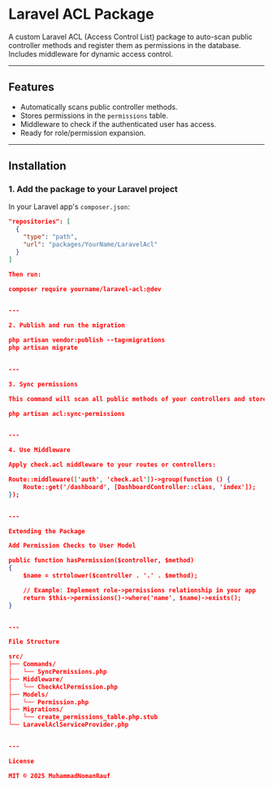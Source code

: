 # Laravel ACL Package

A custom Laravel ACL (Access Control List) package to auto-scan public controller methods and register them as permissions in the database. Includes middleware for dynamic access control.

---

## Features

- Automatically scans public controller methods.
- Stores permissions in the `permissions` table.
- Middleware to check if the authenticated user has access.
- Ready for role/permission expansion.

---

## Installation

### 1. Add the package to your Laravel project

In your Laravel app's `composer.json`:

```json
"repositories": [
  {
    "type": "path",
    "url": "packages/YourName/LaravelAcl"
  }
]

Then run:

composer require yourname/laravel-acl:@dev


---

2. Publish and run the migration

php artisan vendor:publish --tag=migrations
php artisan migrate


---

3. Sync permissions

This command will scan all public methods of your controllers and store them in the permissions table:

php artisan acl:sync-permissions


---

4. Use Middleware

Apply check.acl middleware to your routes or controllers:

Route::middleware(['auth', 'check.acl'])->group(function () {
    Route::get('/dashboard', [DashboardController::class, 'index']);
});


---

Extending the Package

Add Permission Checks to User Model

public function hasPermission($controller, $method)
{
    $name = strtolower($controller . '.' . $method);

    // Example: Implement role->permissions relationship in your app
    return $this->permissions()->where('name', $name)->exists();
}


---

File Structure

src/
├── Commands/
│   └── SyncPermissions.php
├── Middleware/
│   └── CheckAclPermission.php
├── Models/
│   └── Permission.php
├── Migrations/
│   └── create_permissions_table.php.stub
└── LaravelAclServiceProvider.php


---

License

MIT © 2025 MuhammadNomanRauf
